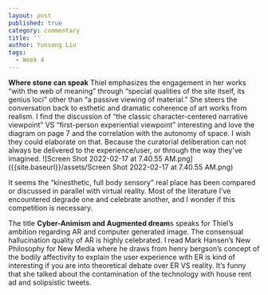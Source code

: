 ```yaml
---
layout: post
published: true
category: commentary
title: ''
author: Yunsong Liu
tags:
  - Week 4
---
```

**Where stone can speak**
Thiel emphasizes the engagement in her works “with the web of meaning” through “special qualities of the site itself, its genius loci” other than “a passive viewing of material.” She steers the conversation back to esthetic and dramatic coherence of art works from realism. I find the discussion of “the classic character-centered narrative viewpoint” VS “first-person experiential viewpoint” interesting and love the diagram on page 7 and the correlation with the autonomy of space. I wish they could elaborate on that. Because the curatorial deliberation can not always be delivered to the experience/user, or through the way they've imagined.  ![Screen Shot 2022-02-17 at 7.40.55 AM.png]({{site.baseurl}}/assets/Screen Shot 2022-02-17 at 7.40.55 AM.png)

It seems the “kinesthetic, full body sensory” real place has been compared or discussed in parallel with virtual reality. Most of the literature I’ve encountered degrade one and celebrate another, and I wonder if this competition is necessary.

The title **Cyber-Animism and Augmented dream**s speaks for Thiel’s ambition regarding AR and computer generated image. The consensual hallucination quality of AR is highly celebrated. I read Mark Hansen’s New Philosophy for New Media where he draws from henry bergson’s concept of the bodily affectivity to explain the user experience with ER is kind of interesting if you are into theoretical debate over ER VS reality.
It’s funny that she talked about the contamination of the technology with house rent ad and solipsistic tweets.

